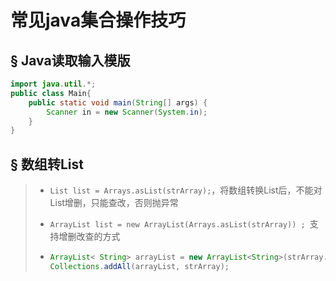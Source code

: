 # 常见java集合操作技巧

## &sect; Java读取输入模版

```java
import java.util.*;
public class Main{
    public static void main(String[] args) {
        Scanner in = new Scanner(System.in);
    }
}
```



## &sect; 数组转List

> - `List list = Arrays.asList(strArray);`，将数组转换List后，不能对List增删，只能查改，否则抛异常
>
> - `ArrayList list = new ArrayList(Arrays.asList(strArray)) ; `支持增删改查的方式
>
> - ```java
>   ArrayList< String> arrayList = new ArrayList<String>(strArray.length);
>   Collections.addAll(arrayList, strArray);
>   ```
>
>   


